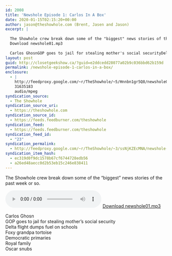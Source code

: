 ```yaml
---
id: 2008
title: 'Newshole Episode 1: Carlos In A Box'
date: 2020-01-15T02:15:20+00:00
author: jason@theshowhole.com (Brent, Jasen and Jason)
excerpt: |
  
  The Showhole crew break down some of the "biggest" news stories of the past week or so.
  Download newshole01.mp3
  
  Carlos GhosnGOP goes to jail for stealing mother's social securityDelta flight dumps fuel on schoolsFoxy ...
layout: post
guid: http://closetgeekshow.ca/?guid=e2ddcedd28077a02b9c036bbd62b159d
permalink: /newshole-episode-1-carlos-in-a-box/
enclosure:
  - |
    http://feedproxy.google.com/~r/TheShowhole/~5/Hnnbn1gr5Q8/newshole01.mp3
    31635183
    audio/mpeg
syndication_source:
  - The Showhole
syndication_source_uri:
  - https://theshowhole.com
syndication_source_id:
  - https://feeds.feedburner.com/theshowhole
syndication_feed:
  - https://feeds.feedburner.com/theshowhole
syndication_feed_id:
  - "23"
syndication_permalink:
  - http://feedproxy.google.com/~r/TheShowhole/~3/ssNjKZEcMNA/newshole-episode-1-carlos-in-a-box
syndication_item_hash:
  - ec319d0f9dc1578b67cf6744728edb56
  - a26ed48aecc0d2b53eb15c246e838411
---
```

<div class="posthaven-post-body">
  <p>
    The Showhole crew break down some of the &#8220;biggest&#8221; news stories of the past week or so.
  </p>
  
  <p>
    <div class="posthaven-file posthaven-file-audio posthaven-file-state-processed" id="posthaven_audio_2392187" >
      <audio controls src="https://phaven-prod.s3.amazonaws.com/files/audio_part/asset/2392187/SBYVvfWvScfrbFNmVkXEwZCOxTg/newshole01.mp3" type="audio/mpeg"></audio> <a class="posthaven-file-download" download href="https://phaven-prod.s3.amazonaws.com/files/audio_part/asset/2392187/SBYVvfWvScfrbFNmVkXEwZCOxTg/newshole01.mp3">Download newshole01.mp3</a>
    </div>
  </p>
  
  <p>
    Carlos Ghosn<br />GOP goes to jail for stealing mother&#8217;s social security<br />Delta flight dumps fuel on schools<br />Foxy grandpa tortoise<br />Democratic primaries<br />Royal family<br />Oscar snubs
  </p>
</div>